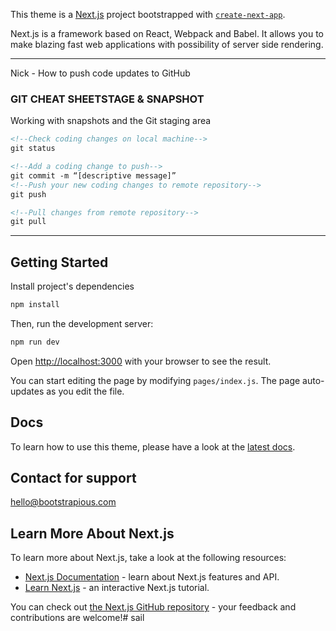 This theme is a [Next.js](https://nextjs.org/) project bootstrapped with [`create-next-app`](https://github.com/zeit/next.js/tree/canary/packages/create-next-app).

Next.js is a framework based on React, Webpack and Babel. It allows you to make blazing fast web applications with possibility of server side rendering.

---

Nick - How to push code updates to GitHub

###  GIT CHEAT SHEETSTAGE & SNAPSHOT
Working with snapshots and the Git staging area

```xml
<!--Check coding changes on local machine-->
git status 
```

```xml
<!--Add a coding change to push-->
git commit -m “[descriptive message]”
<!--Push your new coding changes to remote repository-->
git push

<!--Pull changes from remote repository-->
git pull
```

---

## Getting Started

Install project's dependencies

```bash
npm install
```

Then, run the development server:

```bash
npm run dev
```

Open [http://localhost:3000](http://localhost:3000) with your browser to see the result.

You can start editing the page by modifying `pages/index.js`. The page auto-updates as you edit the file.

## Docs

To learn how to use this theme, please have a look at the [latest docs](https://directory-rose.now.sh/docs/docs-introduction).

## Contact for support

hello@bootstrapious.com

## Learn More About Next.js

To learn more about Next.js, take a look at the following resources:

- [Next.js Documentation](https://nextjs.org/docs) - learn about Next.js features and API.
- [Learn Next.js](https://nextjs.org/learn) - an interactive Next.js tutorial.

You can check out [the Next.js GitHub repository](https://github.com/zeit/next.js/) - your feedback and contributions are welcome!# sail